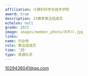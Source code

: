 ```yaml
---
affiliation: 计算机科学与技术学院
award: true
description: 25赛季算法组成员
echelon: null
grade: 2023
image: images/member_photo/冯平川.jpg
links:
name: 刘业晗
role: 算法组成员
time: '25'
type: 普通队员
---
```


1029436041@qq.com


